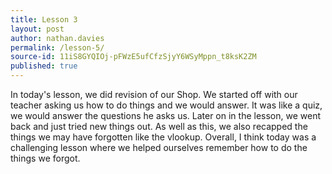 ```yaml
---
title: Lesson 3
layout: post
author: nathan.davies
permalink: /lesson-5/
source-id: 11iS8GYQIOj-pFWzE5ufCfzSjyY6WSyMppn_t8ksK2ZM
published: true
---
```

In today's lesson, we did revision of our Shop. We started off with our teacher asking us how to do things and we would answer. It was like a quiz, we would answer the questions he asks us. Later on in the lesson, we went back and just tried new things out. As well as this, we also recapped the things we may have forgotten like the vlookup. Overall, I think today was a challenging lesson where we helped ourselves remember how to do the things we forgot.

